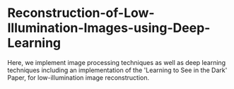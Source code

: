 # Reconstruction-of-Low-Illumination-Images-using-Deep-Learning

Here, we implement image processing techniques as well as deep learning techniques including an implementation of the 'Learning to See in the Dark' Paper, for low-illumination image reconstruction.
